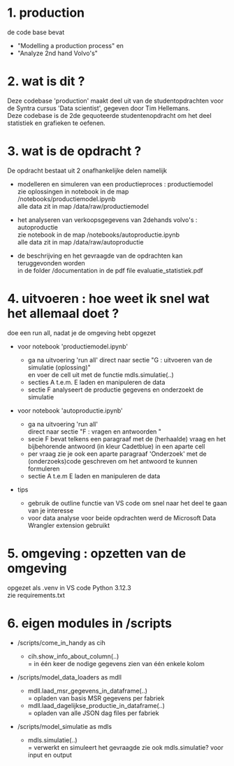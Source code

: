 # 1. production  
de code base bevat  
- "Modelling a production process" en  
- "Analyze 2nd hand Volvo's"  

# 2. wat is dit ?  
Deze codebase 'production' maakt deel uit van de studentopdrachten voor de Syntra cursus 'Data scientist', gegeven door Tim Hellemans.  
Deze codebase is de 2de gequoteerde studentenopdracht om het deel statistiek en grafieken te oefenen.

# 3. wat is de opdracht ?  

De opdracht bestaat uit 2 onafhankelijke delen namelijk  

- modelleren en simuleren van een productieproces : productiemodel  
zie oplossingen in notebook in de map  /notebooks/productiemodel.ipynb  
alle data zit in map /data/raw/productiemodel  

- het analyseren van verkoopsgegevens van 2dehands volvo's : autoproductie  
zie notebook in de map /notebooks/autoproductie.ipynb  
alle data zit in map /data/raw/autoproductie  

- de beschrijving en het gevraagde van de opdrachten kan teruggevonden worden  
in de folder /documentation in de pdf file evaluatie_statistiek.pdf

# 4. uitvoeren : hoe weet ik snel wat het allemaal doet ?  
doe een run all, nadat je de omgeving hebt opgezet  

- voor notebook 'productiemodel.ipynb'  
    - ga na uitvoering 'run all'
    direct naar sectie "G : uitvoeren van de simulatie (oplossing)"  
    en voer de cell uit met de functie mdls.simulatie(..)  
    - secties A t.e.m. E laden en manipuleren de data
    - sectie F analyseert de productie gegevens en onderzoekt de simulatie

- voor notebook 'autoproductie.ipynb'  
    - ga na uitvoering 'run all'  
    direct naar sectie "F : vragen en antwoorden "
    - secie F bevat telkens een paragraaf met de (herhaalde) vraag 
    en het bijbehorende antwoord (in kleur Cadetblue) in een aparte cell          
    - per vraag zie je ook een aparte paragraaf 'Onderzoek' met de  
    (onderzoeks)code geschreven om het antwoord te kunnen formuleren  
    - sectie A t.e.m E laden en manipuleren de data

- tips  
    - gebruik de outline functie van VS code om snel naar het deel te gaan van je interesse  
    - voor data analyse voor beide opdrachten werd de Microsoft Data Wrangler extension gebruikt  

# 5. omgeving : opzetten van de omgeving  
opgezet als .venv in VS code Python 3.12.3  
zie requirements.txt  

# 6. eigen modules in /scripts 
- /scripts/come_in_handy as cih
    - cih.show_info_about_column(..)  
    = in één keer de nodige gegevens zien van één enkele kolom  

- /scripts/model_data_loaders as mdll
    - mdll.laad_msr_gegevens_in_dataframe(..)  
    = opladen van basis MSR gegevens per fabriek  
    - mdll.laad_dagelijkse_productie_in_dataframe(..)  
    = opladen van alle JSON dag files per fabriek   

- /scripts/model_simulatie as mdls
    - mdls.simulatie(..)  
    = verwerkt en simuleert het gevraagde
    zie ook mdls.simulatie? voor input en output  

